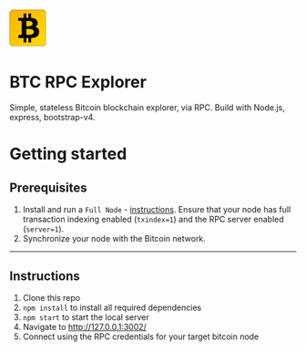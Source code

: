 # ![BTC RPC Explorer](public/img/logo/logo-64.png)

# BTC RPC Explorer

Simple, stateless Bitcoin blockchain explorer, via RPC. Build with Node.js, express, bootstrap-v4.

# Getting started

## Prerequisites

1. Install and run a `Full Node` - [instructions](https://bitcoin.org/en/full-node). Ensure that your node has full transaction indexing enabled (`txindex=1`) and the RPC server enabled (`server=1`).
2. Synchronize your node with the Bitcoin network.

---

## Instructions

1. Clone this repo
2. `npm install` to install all required dependencies
3. `npm start` to start the local server
4. Navigate to http://127.0.0.1:3002/
5. Connect using the RPC credentials for your target bitcoin node

